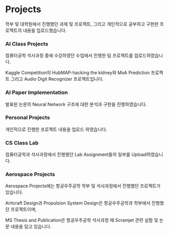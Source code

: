 # Projects

학부 및 대학원에서 진행했던 과제 및 프로젝트, 그리고 개인적으로 공부하고 구현한 프로젝트의 내용을 업로드했습니다.

### AI Class Projects
컴퓨터공학 석사과정 중에 수강하였던 수업에서 진행한 팀 프로젝트를 업로드하였습니다.

Kaggle Competition의 HubMAP-hacking the kidney와 MoA Prediction 프로젝트 그리고 Audio Digit Recognizer 프로젝트입니다.

### AI Paper Implementation

발표된 논문의 Neural Network 구조에 대한 분석과 구현을 진행하였습니다.

### Personal Projects
개인적으로 진행한 프로젝트 내용을 업로드 하였습니다.

### CS Class Lab
컴퓨터공학과 석사과정에서 진행했던 Lab Assignment들의 일부를 Upload하였습니다. 

### Aerospace Projects
Aerospace Projects에는 항공우주공학 학부 및 석사과정에서 진행했던 프로젝트가 있습니다. 

Airtcraft Design과 Propulsion System Design은 항공우주공학과 학부에서 진행했던 프로젝트이며,

MS Thesis and Publication은 항공우주공학 석사과정 때 Scramjet 관련 실험 및 논문 내용을 담고 있습니다.
